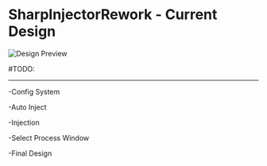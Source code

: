 # SharpInjectorRework - Current Design

![Design Preview](https://i.imgur.com/guzmGMI.png)

#TODO:
________

-Config System

-Auto Inject

-Injection

-Select Process Window

-Final Design
